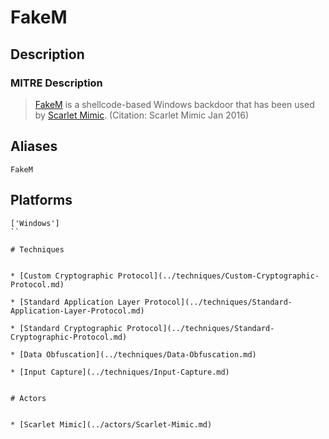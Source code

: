 
# FakeM

## Description

### MITRE Description

> [FakeM](https://attack.mitre.org/software/S0076) is a shellcode-based Windows backdoor that has been used by [Scarlet Mimic](https://attack.mitre.org/groups/G0029). (Citation: Scarlet Mimic Jan 2016)

## Aliases

```
FakeM
```

## Platforms

```
['Windows']
``

# Techniques


* [Custom Cryptographic Protocol](../techniques/Custom-Cryptographic-Protocol.md)

* [Standard Application Layer Protocol](../techniques/Standard-Application-Layer-Protocol.md)
    
* [Standard Cryptographic Protocol](../techniques/Standard-Cryptographic-Protocol.md)
    
* [Data Obfuscation](../techniques/Data-Obfuscation.md)
    
* [Input Capture](../techniques/Input-Capture.md)
    

# Actors


* [Scarlet Mimic](../actors/Scarlet-Mimic.md)


